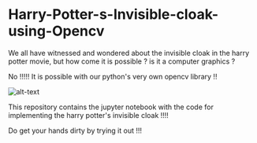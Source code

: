 # Harry-Potter-s-Invisible-cloak-using-Opencv

We all have witnessed and wondered about the invisible cloak in the harry potter movie, but how come it is possible ? is it a computer graphics ?

No !!!!! It is possible with our python's very own opencv library !!


![alt-text](https://media.giphy.com/media/AiFEL848a091rJW8GY/giphy.gif)


This repository contains the jupyter notebook with the code for implementing the harry potter's invisible cloak !!!!

Do get your hands dirty by trying it out !!!
